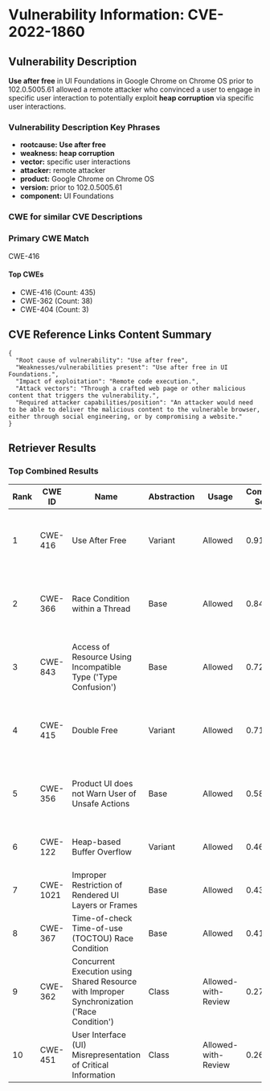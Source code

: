 # Vulnerability Information: CVE-2022-1860

## Vulnerability Description
**Use after free** in UI Foundations in Google Chrome on Chrome OS prior to 102.0.5005.61 allowed a remote attacker who convinced a user to engage in specific user interaction to potentially exploit **heap corruption** via specific user interactions.

### Vulnerability Description Key Phrases
- **rootcause:** **Use after free**
- **weakness:** **heap corruption**
- **vector:** specific user interactions
- **attacker:** remote attacker
- **product:** Google Chrome on Chrome OS
- **version:** prior to 102.0.5005.61
- **component:** UI Foundations

### CWE for similar CVE Descriptions
### Primary CWE Match
CWE-416

#### Top CWEs
- CWE-416 (Count: 435)
- CWE-362 (Count: 38)
- CWE-404 (Count: 3)

## CVE Reference Links Content Summary
```
{
  "Root cause of vulnerability": "Use after free",
  "Weaknesses/vulnerabilities present": "Use after free in UI Foundations.",
  "Impact of exploitation": "Remote code execution.",
  "Attack vectors": "Through a crafted web page or other malicious content that triggers the vulnerability.",
  "Required attacker capabilities/position": "An attacker would need to be able to deliver the malicious content to the vulnerable browser, either through social engineering, or by compromising a website."
}
```

## Retriever Results

### Top Combined Results

| Rank | CWE ID | Name | Abstraction | Usage | Combined Score | Retrievers | Individual Scores |
|------|--------|------|-------------|-------|---------------|------------|-------------------|
| 1 | CWE-416 | Use After Free | Variant | Allowed | 0.9103 | dense, sparse, graph | dense: 0.670, sparse: 0.623, graph: 0.824 |
| 2 | CWE-366 | Race Condition within a Thread | Base | Allowed | 0.8485 | dense, sparse, graph | dense: 0.612, sparse: 0.567, graph: 0.609 |
| 3 | CWE-843 | Access of Resource Using Incompatible Type ('Type Confusion') | Base | Allowed | 0.7271 | dense, sparse, graph | dense: 0.523, sparse: 0.383, graph: 0.689 |
| 4 | CWE-415 | Double Free | Variant | Allowed | 0.7145 | dense, sparse, graph | dense: 0.563, sparse: 0.353, graph: 0.813 |
| 5 | CWE-356 | Product UI does not Warn User of Unsafe Actions | Base | Allowed | 0.5891 | dense, sparse, graph | dense: 0.561, sparse: 0.170, graph: 0.591 |
| 6 | CWE-122 | Heap-based Buffer Overflow | Variant | Allowed | 0.4622 | dense, sparse | dense: 0.537, sparse: 0.406 |
| 7 | CWE-1021 | Improper Restriction of Rendered UI Layers or Frames | Base | Allowed | 0.4367 | dense, sparse | dense: 0.570, sparse: 0.264 |
| 8 | CWE-367 | Time-of-check Time-of-use (TOCTOU) Race Condition | Base | Allowed | 0.4146 | dense, sparse | dense: 0.515, sparse: 0.274 |
| 9 | CWE-362 | Concurrent Execution using Shared Resource with Improper Synchronization ('Race Condition') | Class | Allowed-with-Review | 0.2705 | dense, sparse | dense: 0.523, sparse: 0.347 |
| 10 | CWE-451 | User Interface (UI) Misrepresentation of Critical Information | Class | Allowed-with-Review | 0.2605 | dense, sparse | dense: 0.556, sparse: 0.289 |

